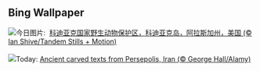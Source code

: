 ## Bing Wallpaper
![](https://www.bing.com/th?id=OHR.KodiakAlaska_ZH-CN0627619150_UHD.jpg&w=1000)今日图片: &nbsp;[科迪亚克国家野生动物保护区，科迪亚克岛，阿拉斯加州，美国 (© Ian Shive/Tandem Stills + Motion)](https://www.bing.com/th?id=OHR.KodiakAlaska_ZH-CN0627619150_UHD.jpg)
<br><br/>
![](https://www.bing.com/th?id=OHR.SpreadsheetDay_EN-US1385391820_UHD.jpg&w=1000)Today: [Ancient carved texts from Persepolis, Iran (© George Hall/Alamy)](https://www.bing.com/th?id=OHR.SpreadsheetDay_EN-US1385391820_UHD.jpg)
<br><br/>
